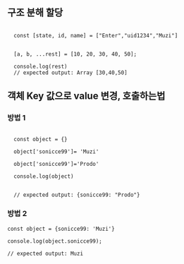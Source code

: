 <h2>구조 분해 할당</h2>

```

  const [state, id, name] = ["Enter","uid1234","Muzi"]

```


```

  [a, b, ...rest] = [10, 20, 30, 40, 50];

  console.log(rest)
  // expected output: Array [30,40,50]

```

<h2>객체 Key 값으로 value 변경, 호출하는법</h2>


### 방법 1

```

  const object = {}

  object['sonicce99']= 'Muzi'

  object['sonicce99']='Prodo'

  console.log(object)


  // expected output: {sonicce99: "Prodo"}

```

### 방법 2

```
const object = {sonicce99: 'Muzi'}

console.log(object.sonicce99);

// expected output: Muzi
```
